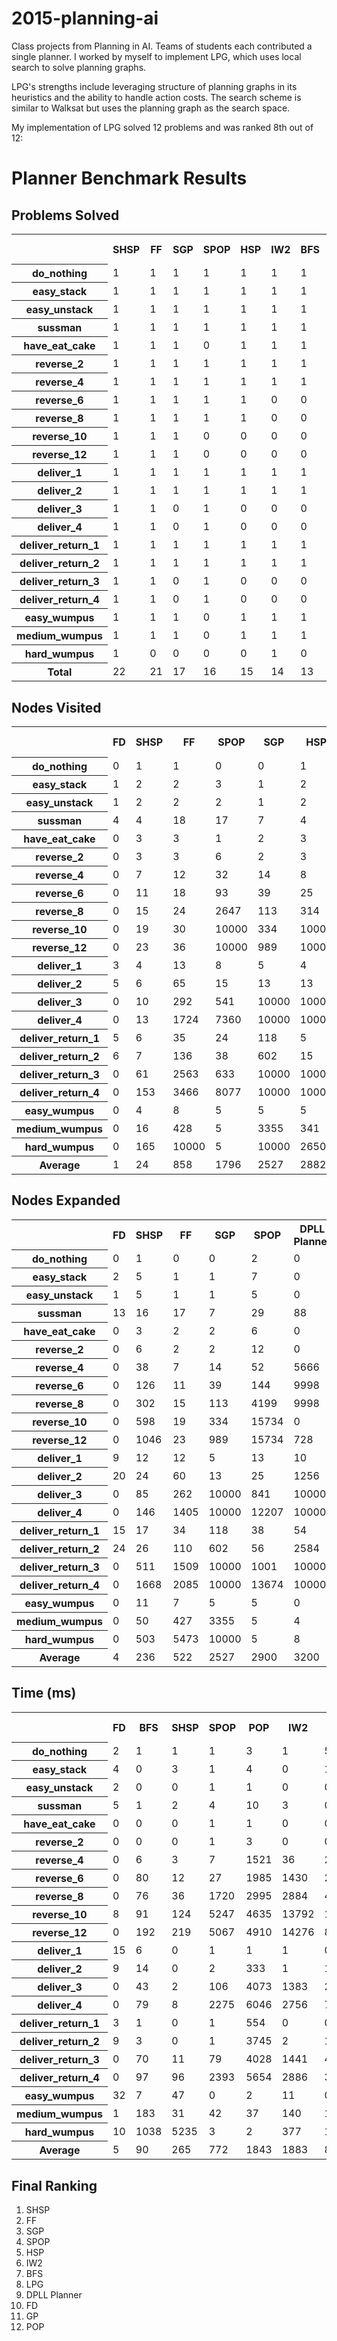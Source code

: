 # 2015-planning-ai
Class projects from Planning in AI.  Teams of students each contributed a single planner.  I worked by myself to implement LPG, which uses local search to solve planning graphs.  

LPG's strengths include leveraging structure of planning graphs in its heuristics and the ability to handle action costs.  The search scheme is similar to Walksat but uses the planning graph as the search space.  

My implementation of LPG solved 12 problems and was ranked 8th out of 12: 

<body>
<h1>Planner Benchmark Results</h1>
<h2>Problems Solved</h2><table>
<tr><th></th><th>SHSP</th><th>FF</th><th>SGP</th><th>SPOP</th><th>HSP</th><th>IW2</th><th>BFS</th><th>LPG</th><th>DPLL Planner</th><th>FD</th><th>GP</th><th>POP</th><th>Total</th></tr>
<tr><th>do_nothing</th><td>1</td><td>1</td><td>1</td><td>1</td><td>1</td><td>1</td><td>1</td><td>1</td><td>1</td><td>1</td><td>1</td><td>1</td><td>12</td></tr>
<tr><th>easy_stack</th><td>1</td><td>1</td><td>1</td><td>1</td><td>1</td><td>1</td><td>1</td><td>1</td><td>1</td><td>1</td><td>1</td><td>1</td><td>12</td></tr>
<tr><th>easy_unstack</th><td>1</td><td>1</td><td>1</td><td>1</td><td>1</td><td>1</td><td>1</td><td>1</td><td>1</td><td>1</td><td>0</td><td>1</td><td>11</td></tr>
<tr><th>sussman</th><td>1</td><td>1</td><td>1</td><td>1</td><td>1</td><td>1</td><td>1</td><td>1</td><td>1</td><td>1</td><td>1</td><td>1</td><td>12</td></tr>
<tr><th>have_eat_cake</th><td>1</td><td>1</td><td>1</td><td>0</td><td>1</td><td>1</td><td>1</td><td>1</td><td>1</td><td>0</td><td>1</td><td>0</td><td>9</td></tr>
<tr><th>reverse_2</th><td>1</td><td>1</td><td>1</td><td>1</td><td>1</td><td>1</td><td>1</td><td>1</td><td>1</td><td>0</td><td>1</td><td>1</td><td>11</td></tr>
<tr><th>reverse_4</th><td>1</td><td>1</td><td>1</td><td>1</td><td>1</td><td>1</td><td>1</td><td>1</td><td>1</td><td>0</td><td>0</td><td>0</td><td>9</td></tr>
<tr><th>reverse_6</th><td>1</td><td>1</td><td>1</td><td>1</td><td>1</td><td>0</td><td>0</td><td>0</td><td>0</td><td>0</td><td>0</td><td>0</td><td>5</td></tr>
<tr><th>reverse_8</th><td>1</td><td>1</td><td>1</td><td>1</td><td>1</td><td>0</td><td>0</td><td>0</td><td>0</td><td>0</td><td>0</td><td>0</td><td>5</td></tr>
<tr><th>reverse_10</th><td>1</td><td>1</td><td>1</td><td>0</td><td>0</td><td>0</td><td>0</td><td>0</td><td>0</td><td>0</td><td>0</td><td>0</td><td>3</td></tr>
<tr><th>reverse_12</th><td>1</td><td>1</td><td>1</td><td>0</td><td>0</td><td>0</td><td>0</td><td>0</td><td>0</td><td>0</td><td>0</td><td>0</td><td>3</td></tr>
<tr><th>deliver_1</th><td>1</td><td>1</td><td>1</td><td>1</td><td>1</td><td>1</td><td>1</td><td>1</td><td>1</td><td>1</td><td>1</td><td>1</td><td>12</td></tr>
<tr><th>deliver_2</th><td>1</td><td>1</td><td>1</td><td>1</td><td>1</td><td>1</td><td>1</td><td>1</td><td>1</td><td>1</td><td>1</td><td>0</td><td>11</td></tr>
<tr><th>deliver_3</th><td>1</td><td>1</td><td>0</td><td>1</td><td>0</td><td>0</td><td>0</td><td>0</td><td>0</td><td>0</td><td>0</td><td>0</td><td>3</td></tr>
<tr><th>deliver_4</th><td>1</td><td>1</td><td>0</td><td>1</td><td>0</td><td>0</td><td>0</td><td>0</td><td>0</td><td>0</td><td>0</td><td>0</td><td>3</td></tr>
<tr><th>deliver_return_1</th><td>1</td><td>1</td><td>1</td><td>1</td><td>1</td><td>1</td><td>1</td><td>1</td><td>1</td><td>1</td><td>0</td><td>0</td><td>10</td></tr>
<tr><th>deliver_return_2</th><td>1</td><td>1</td><td>1</td><td>1</td><td>1</td><td>1</td><td>1</td><td>1</td><td>1</td><td>1</td><td>0</td><td>0</td><td>10</td></tr>
<tr><th>deliver_return_3</th><td>1</td><td>1</td><td>0</td><td>1</td><td>0</td><td>0</td><td>0</td><td>0</td><td>0</td><td>0</td><td>0</td><td>0</td><td>3</td></tr>
<tr><th>deliver_return_4</th><td>1</td><td>1</td><td>0</td><td>1</td><td>0</td><td>0</td><td>0</td><td>0</td><td>0</td><td>0</td><td>0</td><td>0</td><td>3</td></tr>
<tr><th>easy_wumpus</th><td>1</td><td>1</td><td>1</td><td>0</td><td>1</td><td>1</td><td>1</td><td>1</td><td>0</td><td>0</td><td>0</td><td>0</td><td>7</td></tr>
<tr><th>medium_wumpus</th><td>1</td><td>1</td><td>1</td><td>0</td><td>1</td><td>1</td><td>1</td><td>0</td><td>0</td><td>0</td><td>0</td><td>0</td><td>6</td></tr>
<tr><th>hard_wumpus</th><td>1</td><td>0</td><td>0</td><td>0</td><td>0</td><td>1</td><td>0</td><td>0</td><td>0</td><td>0</td><td>0</td><td>0</td><td>2</td></tr>
<tr><th>Total</th><td>22</td><td>21</td><td>17</td><td>16</td><td>15</td><td>14</td><td>13</td><td>12</td><td>11</td><td>8</td><td>7</td><td>6</td><td></td></tr>
</table>
<h2>Nodes Visited</h2><table>
<tr><th></th><th>FD</th><th>SHSP</th><th>FF</th><th>SPOP</th><th>SGP</th><th>HSP</th><th>DPLL Planner</th><th>LPG</th><th>IW2</th><th>BFS</th><th>POP</th><th>GP</th><th>Average</th></tr>
<tr><th>do_nothing</th><td>0</td><td>1</td><td>1</td><td>0</td><td>0</td><td>1</td><td>20</td><td>0</td><td>1</td><td>1</td><td>1</td><td>0</td><td>2</td></tr>
<tr><th>easy_stack</th><td>1</td><td>2</td><td>2</td><td>3</td><td>1</td><td>2</td><td>1</td><td>1</td><td>3</td><td>3</td><td>4</td><td>406</td><td>36</td></tr>
<tr><th>easy_unstack</th><td>1</td><td>2</td><td>2</td><td>2</td><td>1</td><td>2</td><td>1</td><td>1</td><td>2</td><td>2</td><td>3</td><td>10000</td><td>835</td></tr>
<tr><th>sussman</th><td>4</td><td>4</td><td>18</td><td>17</td><td>7</td><td>4</td><td>90</td><td>5</td><td>39</td><td>41</td><td>15</td><td>5120</td><td>447</td></tr>
<tr><th>have_eat_cake</th><td>0</td><td>3</td><td>3</td><td>1</td><td>2</td><td>3</td><td>2</td><td>2</td><td>3</td><td>3</td><td>2</td><td>6</td><td>3</td></tr>
<tr><th>reverse_2</th><td>0</td><td>3</td><td>3</td><td>6</td><td>2</td><td>3</td><td>2</td><td>3</td><td>5</td><td>5</td><td>8</td><td>36</td><td>6</td></tr>
<tr><th>reverse_4</th><td>0</td><td>7</td><td>12</td><td>32</td><td>14</td><td>8</td><td>5666</td><td>7202</td><td>423</td><td>507</td><td>10000</td><td>10000</td><td>2823</td></tr>
<tr><th>reverse_6</th><td>0</td><td>11</td><td>18</td><td>93</td><td>39</td><td>25</td><td>10002</td><td>10000</td><td>10000</td><td>10000</td><td>10000</td><td>10001</td><td>5016</td></tr>
<tr><th>reverse_8</th><td>0</td><td>15</td><td>24</td><td>2647</td><td>113</td><td>314</td><td>10002</td><td>5603</td><td>10000</td><td>10000</td><td>10000</td><td>10001</td><td>4893</td></tr>
<tr><th>reverse_10</th><td>0</td><td>19</td><td>30</td><td>10000</td><td>334</td><td>10000</td><td>2</td><td>0</td><td>10000</td><td>10000</td><td>10000</td><td>0</td><td>4199</td></tr>
<tr><th>reverse_12</th><td>0</td><td>23</td><td>36</td><td>10000</td><td>989</td><td>10000</td><td>734</td><td>0</td><td>10000</td><td>10000</td><td>10000</td><td>0</td><td>4315</td></tr>
<tr><th>deliver_1</th><td>3</td><td>4</td><td>13</td><td>8</td><td>5</td><td>4</td><td>12</td><td>11</td><td>5</td><td>19</td><td>9</td><td>93</td><td>16</td></tr>
<tr><th>deliver_2</th><td>5</td><td>6</td><td>65</td><td>15</td><td>13</td><td>13</td><td>1259</td><td>41</td><td>24</td><td>297</td><td>1443</td><td>763</td><td>329</td></tr>
<tr><th>deliver_3</th><td>0</td><td>10</td><td>292</td><td>541</td><td>10000</td><td>10000</td><td>10003</td><td>10000</td><td>10000</td><td>10000</td><td>10000</td><td>10000</td><td>6737</td></tr>
<tr><th>deliver_4</th><td>0</td><td>13</td><td>1724</td><td>7360</td><td>10000</td><td>10000</td><td>10003</td><td>10000</td><td>10000</td><td>10000</td><td>10000</td><td>10001</td><td>7425</td></tr>
<tr><th>deliver_return_1</th><td>5</td><td>6</td><td>35</td><td>24</td><td>118</td><td>5</td><td>57</td><td>614</td><td>6</td><td>53</td><td>1866</td><td>10001</td><td>1066</td></tr>
<tr><th>deliver_return_2</th><td>6</td><td>7</td><td>136</td><td>38</td><td>602</td><td>15</td><td>2587</td><td>4618</td><td>37</td><td>1080</td><td>10000</td><td>10001</td><td>2427</td></tr>
<tr><th>deliver_return_3</th><td>0</td><td>61</td><td>2563</td><td>633</td><td>10000</td><td>10000</td><td>10003</td><td>10000</td><td>10000</td><td>10000</td><td>10000</td><td>10001</td><td>6938</td></tr>
<tr><th>deliver_return_4</th><td>0</td><td>153</td><td>3466</td><td>8077</td><td>10000</td><td>10000</td><td>10003</td><td>10000</td><td>10000</td><td>10000</td><td>10000</td><td>10001</td><td>7642</td></tr>
<tr><th>easy_wumpus</th><td>0</td><td>4</td><td>8</td><td>5</td><td>5</td><td>5</td><td>1</td><td>204</td><td>12</td><td>17</td><td>50</td><td>10000</td><td>859</td></tr>
<tr><th>medium_wumpus</th><td>0</td><td>16</td><td>428</td><td>5</td><td>3355</td><td>341</td><td>4</td><td>10000</td><td>68</td><td>643</td><td>50</td><td>10000</td><td>2076</td></tr>
<tr><th>hard_wumpus</th><td>0</td><td>165</td><td>10000</td><td>5</td><td>10000</td><td>2650</td><td>8</td><td>2312</td><td>258</td><td>10000</td><td>50</td><td>10000</td><td>3787</td></tr>
<tr><th>Average</th><td>1</td><td>24</td><td>858</td><td>1796</td><td>2527</td><td>2882</td><td>3203</td><td>3664</td><td>3677</td><td>4212</td><td>4705</td><td>6201</td><td></td></tr>
</table>
<h2>Nodes Expanded</h2><table>
<tr><th></th><th>FD</th><th>SHSP</th><th>FF</th><th>SGP</th><th>SPOP</th><th>DPLL Planner</th><th>POP</th><th>GP</th><th>LPG</th><th>HSP</th><th>IW2</th><th>BFS</th><th>Average</th></tr>
<tr><th>do_nothing</th><td>0</td><td>1</td><td>0</td><td>0</td><td>2</td><td>0</td><td>2</td><td>0</td><td>0</td><td>1</td><td>1</td><td>1</td><td>1</td></tr>
<tr><th>easy_stack</th><td>2</td><td>5</td><td>1</td><td>1</td><td>7</td><td>0</td><td>7</td><td>406</td><td>2</td><td>5</td><td>6</td><td>6</td><td>37</td></tr>
<tr><th>easy_unstack</th><td>1</td><td>5</td><td>1</td><td>1</td><td>5</td><td>0</td><td>5</td><td>10000</td><td>2</td><td>5</td><td>5</td><td>5</td><td>836</td></tr>
<tr><th>sussman</th><td>13</td><td>16</td><td>17</td><td>7</td><td>29</td><td>88</td><td>25</td><td>5120</td><td>15</td><td>16</td><td>107</td><td>109</td><td>464</td></tr>
<tr><th>have_eat_cake</th><td>0</td><td>3</td><td>2</td><td>2</td><td>6</td><td>0</td><td>6</td><td>6</td><td>5</td><td>3</td><td>3</td><td>3</td><td>3</td></tr>
<tr><th>reverse_2</th><td>0</td><td>6</td><td>2</td><td>2</td><td>12</td><td>0</td><td>13</td><td>36</td><td>8</td><td>6</td><td>8</td><td>8</td><td>8</td></tr>
<tr><th>reverse_4</th><td>0</td><td>38</td><td>7</td><td>14</td><td>52</td><td>5666</td><td>12292</td><td>10000</td><td>35292</td><td>39</td><td>1873</td><td>2283</td><td>5630</td></tr>
<tr><th>reverse_6</th><td>0</td><td>126</td><td>11</td><td>39</td><td>144</td><td>9998</td><td>12940</td><td>10001</td><td>55846</td><td>174</td><td>75877</td><td>73414</td><td>19881</td></tr>
<tr><th>reverse_8</th><td>0</td><td>302</td><td>15</td><td>113</td><td>4199</td><td>9998</td><td>15578</td><td>10001</td><td>35517</td><td>1951</td><td>71266</td><td>69441</td><td>18198</td></tr>
<tr><th>reverse_10</th><td>0</td><td>598</td><td>19</td><td>334</td><td>15734</td><td>0</td><td>16123</td><td>0</td><td>0</td><td>73432</td><td>71241</td><td>69428</td><td>20576</td></tr>
<tr><th>reverse_12</th><td>0</td><td>1046</td><td>23</td><td>989</td><td>15734</td><td>728</td><td>15935</td><td>0</td><td>0</td><td>73432</td><td>71241</td><td>69428</td><td>20713</td></tr>
<tr><th>deliver_1</th><td>9</td><td>12</td><td>12</td><td>5</td><td>13</td><td>10</td><td>13</td><td>93</td><td>32</td><td>12</td><td>14</td><td>53</td><td>23</td></tr>
<tr><th>deliver_2</th><td>20</td><td>24</td><td>60</td><td>13</td><td>25</td><td>1256</td><td>1665</td><td>763</td><td>112</td><td>46</td><td>85</td><td>1080</td><td>429</td></tr>
<tr><th>deliver_3</th><td>0</td><td>85</td><td>262</td><td>10000</td><td>841</td><td>10000</td><td>11617</td><td>10000</td><td>45302</td><td>80885</td><td>85268</td><td>82292</td><td>28046</td></tr>
<tr><th>deliver_4</th><td>0</td><td>146</td><td>1405</td><td>10000</td><td>12207</td><td>10000</td><td>11570</td><td>10001</td><td>51187</td><td>102265</td><td>107080</td><td>102492</td><td>34863</td></tr>
<tr><th>deliver_return_1</th><td>15</td><td>17</td><td>34</td><td>118</td><td>38</td><td>54</td><td>2096</td><td>10001</td><td>3147</td><td>14</td><td>16</td><td>147</td><td>1308</td></tr>
<tr><th>deliver_return_2</th><td>24</td><td>26</td><td>110</td><td>602</td><td>56</td><td>2584</td><td>11058</td><td>10001</td><td>19107</td><td>52</td><td>127</td><td>3928</td><td>3973</td></tr>
<tr><th>deliver_return_3</th><td>0</td><td>511</td><td>1509</td><td>10000</td><td>1001</td><td>10000</td><td>11913</td><td>10001</td><td>62888</td><td>80885</td><td>85268</td><td>82292</td><td>29689</td></tr>
<tr><th>deliver_return_4</th><td>0</td><td>1668</td><td>2085</td><td>10000</td><td>13674</td><td>10000</td><td>11674</td><td>10001</td><td>59357</td><td>102265</td><td>107080</td><td>102492</td><td>35858</td></tr>
<tr><th>easy_wumpus</th><td>0</td><td>11</td><td>7</td><td>5</td><td>5</td><td>0</td><td>49</td><td>10000</td><td>1100</td><td>11</td><td>32</td><td>46</td><td>939</td></tr>
<tr><th>medium_wumpus</th><td>0</td><td>50</td><td>427</td><td>3355</td><td>5</td><td>4</td><td>49</td><td>10000</td><td>51268</td><td>800</td><td>126</td><td>1700</td><td>5649</td></tr>
<tr><th>hard_wumpus</th><td>0</td><td>503</td><td>5473</td><td>10000</td><td>5</td><td>8</td><td>49</td><td>10000</td><td>13089</td><td>6303</td><td>546</td><td>24793</td><td>5897</td></tr>
<tr><th>Average</th><td>4</td><td>236</td><td>522</td><td>2527</td><td>2900</td><td>3200</td><td>6122</td><td>6201</td><td>19694</td><td>23755</td><td>30785</td><td>31156</td><td></td></tr>
</table>
<h2>Time (ms)</h2><table>
<tr><th></th><th>FD</th><th>BFS</th><th>SHSP</th><th>SPOP</th><th>POP</th><th>IW2</th><th>SGP</th><th>FF</th><th>GP</th><th>HSP</th><th>LPG</th><th>DPLL Planner</th><th>Average</th></tr>
<tr><th>do_nothing</th><td>2</td><td>1</td><td>1</td><td>1</td><td>3</td><td>1</td><td>5</td><td>2</td><td>0</td><td>0</td><td>1</td><td>36</td><td>4</td></tr>
<tr><th>easy_stack</th><td>4</td><td>0</td><td>3</td><td>1</td><td>4</td><td>0</td><td>1</td><td>2</td><td>93</td><td>2</td><td>2</td><td>5</td><td>10</td></tr>
<tr><th>easy_unstack</th><td>2</td><td>0</td><td>0</td><td>1</td><td>1</td><td>0</td><td>0</td><td>2</td><td>150</td><td>0</td><td>0</td><td>4</td><td>13</td></tr>
<tr><th>sussman</th><td>5</td><td>1</td><td>2</td><td>4</td><td>10</td><td>3</td><td>0</td><td>6</td><td>97</td><td>5</td><td>158</td><td>246</td><td>45</td></tr>
<tr><th>have_eat_cake</th><td>0</td><td>0</td><td>0</td><td>1</td><td>1</td><td>0</td><td>0</td><td>0</td><td>1</td><td>0</td><td>0</td><td>0</td><td>0</td></tr>
<tr><th>reverse_2</th><td>0</td><td>0</td><td>0</td><td>1</td><td>3</td><td>0</td><td>0</td><td>1</td><td>0</td><td>1</td><td>13</td><td>5</td><td>2</td></tr>
<tr><th>reverse_4</th><td>0</td><td>6</td><td>3</td><td>7</td><td>1521</td><td>36</td><td>2</td><td>6</td><td>41</td><td>14</td><td>3838</td><td>14792</td><td>1689</td></tr>
<tr><th>reverse_6</th><td>0</td><td>80</td><td>12</td><td>27</td><td>1985</td><td>1430</td><td>2</td><td>9</td><td>124</td><td>112</td><td>25833</td><td>151332</td><td>15079</td></tr>
<tr><th>reverse_8</th><td>0</td><td>76</td><td>36</td><td>1720</td><td>2995</td><td>2884</td><td>4</td><td>17</td><td>3000</td><td>8355</td><td>900057</td><td>615467</td><td>127884</td></tr>
<tr><th>reverse_10</th><td>8</td><td>91</td><td>124</td><td>5247</td><td>4635</td><td>13792</td><td>181874</td><td>42</td><td>932634</td><td>215911</td><td>900008</td><td>900000</td><td>262864</td></tr>
<tr><th>reverse_12</th><td>0</td><td>192</td><td>219</td><td>5067</td><td>4910</td><td>14276</td><td>8</td><td>37</td><td>11</td><td>210576</td><td>900000</td><td>900021</td><td>169610</td></tr>
<tr><th>deliver_1</th><td>15</td><td>6</td><td>0</td><td>1</td><td>1</td><td>1</td><td>0</td><td>1</td><td>4</td><td>1</td><td>8</td><td>7</td><td>4</td></tr>
<tr><th>deliver_2</th><td>9</td><td>14</td><td>0</td><td>2</td><td>333</td><td>1</td><td>1</td><td>8</td><td>18</td><td>3</td><td>47</td><td>451</td><td>74</td></tr>
<tr><th>deliver_3</th><td>0</td><td>43</td><td>2</td><td>106</td><td>4073</td><td>1383</td><td>29</td><td>79</td><td>44</td><td>21497</td><td>4188</td><td>34108</td><td>5463</td></tr>
<tr><th>deliver_4</th><td>0</td><td>79</td><td>8</td><td>2275</td><td>6046</td><td>2756</td><td>70</td><td>602</td><td>73</td><td>48531</td><td>10750</td><td>171372</td><td>20214</td></tr>
<tr><th>deliver_return_1</th><td>3</td><td>1</td><td>0</td><td>1</td><td>554</td><td>0</td><td>0</td><td>2</td><td>37</td><td>1</td><td>270</td><td>21</td><td>74</td></tr>
<tr><th>deliver_return_2</th><td>9</td><td>3</td><td>0</td><td>1</td><td>3745</td><td>2</td><td>1</td><td>12</td><td>48</td><td>5</td><td>1154</td><td>1147</td><td>511</td></tr>
<tr><th>deliver_return_3</th><td>0</td><td>70</td><td>11</td><td>79</td><td>4028</td><td>1441</td><td>42</td><td>521</td><td>62</td><td>21430</td><td>6865</td><td>40546</td><td>6258</td></tr>
<tr><th>deliver_return_4</th><td>0</td><td>97</td><td>96</td><td>2393</td><td>5654</td><td>2886</td><td>36</td><td>925</td><td>327</td><td>47838</td><td>13772</td><td>164709</td><td>19894</td></tr>
<tr><th>easy_wumpus</th><td>32</td><td>7</td><td>47</td><td>0</td><td>2</td><td>11</td><td>0</td><td>62</td><td>17169</td><td>339</td><td>405604</td><td>900027</td><td>110275</td></tr>
<tr><th>medium_wumpus</th><td>1</td><td>183</td><td>31</td><td>42</td><td>37</td><td>140</td><td>132</td><td>1467</td><td>1413</td><td>9069</td><td>202524</td><td>900000</td><td>92920</td></tr>
<tr><th>hard_wumpus</th><td>10</td><td>1038</td><td>5235</td><td>3</td><td>2</td><td>377</td><td>177</td><td>565935</td><td>657</td><td>901623</td><td>902693</td><td>904268</td><td>273502</td></tr>
<tr><th>Average</th><td>5</td><td>90</td><td>265</td><td>772</td><td>1843</td><td>1883</td><td>8290</td><td>25897</td><td>43455</td><td>67514</td><td>194445</td><td>259026</td><td></td></tr>
</table>
<h2>Final Ranking</h2>
<ol>
<li>SHSP</li>
<li>FF</li>
<li>SGP</li>
<li>SPOP</li>
<li>HSP</li>
<li>IW2</li>
<li>BFS</li>
<li>LPG</li>
<li>DPLL Planner</li>
<li>FD</li>
<li>GP</li>
<li>POP</li>
<ol>
</body>

